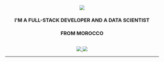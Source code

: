 <h1 align="center">
    <img src="https://readme-typing-svg.herokuapp.com/?font=Righteous&size=35&center=true&vCenter=true&width=500&height=70&duration=4000&lines=Hi+There!+👋;+I'm+Houdaifa+Bahou!;" />
</h1>

<h3 align="center">I'M A FULL-STACK DEVELOPER AND A DATA SCIENTIST</h3>
<h3 align="center">FROM MOROCCO</h3>

<br/>
 
<div align="center">
  <a href="https://www.linkedin.com/in/houdaifa-bahou" target="_blank">
    <img src="https://img.shields.io/badge/LinkedIn-0077B5?style=for-the-badge&logo=linkedin&logoColor=white" target="_blank" />
  </a>
  <a href="https://bahouhoudaifas-portfolio.netlify.app/" target="_blank">
     <img src="https://img.shields.io/badge/Portfolio-FF5722?style=for-the-badge&logo=todoist&logoColor=white" target="_blank" /> <!-- sqlite, safari, google-chrome are other good icon options -->
  </a>
</div>

 <hr/>

